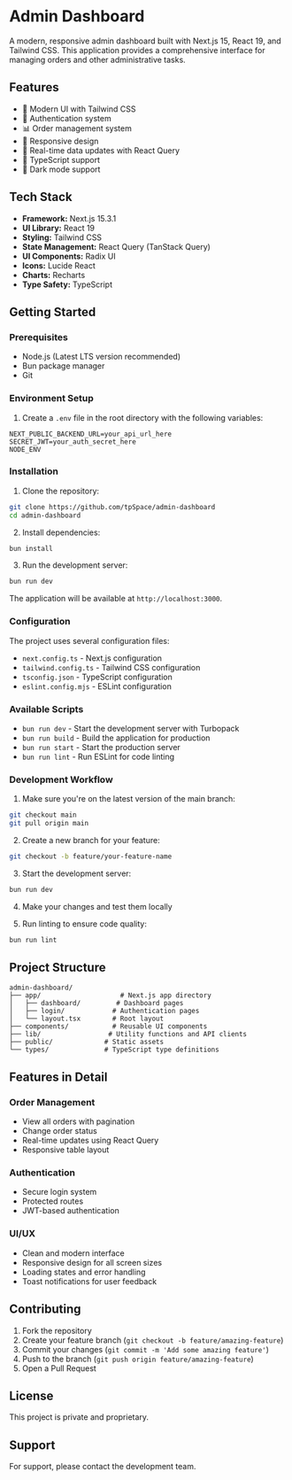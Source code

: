 # Admin Dashboard

A modern, responsive admin dashboard built with Next.js 15, React 19, and Tailwind CSS. This application provides a comprehensive interface for managing orders and other administrative tasks.

## Features

- 🎨 Modern UI with Tailwind CSS
- 🔐 Authentication system
- 📊 Order management system
- 📱 Responsive design
- 🔄 Real-time data updates with React Query
- 🎯 TypeScript support
- 🌙 Dark mode support

## Tech Stack

- **Framework:** Next.js 15.3.1
- **UI Library:** React 19
- **Styling:** Tailwind CSS
- **State Management:** React Query (TanStack Query)
- **UI Components:** Radix UI
- **Icons:** Lucide React
- **Charts:** Recharts
- **Type Safety:** TypeScript

## Getting Started

### Prerequisites

- Node.js (Latest LTS version recommended)
- Bun package manager
- Git

### Environment Setup

1. Create a `.env` file in the root directory with the following variables:
```env
NEXT_PUBLIC_BACKEND_URL=your_api_url_here
SECRET_JWT=your_auth_secret_here
NODE_ENV
```

### Installation

1. Clone the repository:
```bash
git clone https://github.com/tpSpace/admin-dashboard
cd admin-dashboard
```

2. Install dependencies:
```bash
bun install
```

3. Run the development server:
```bash
bun run dev
```

The application will be available at `http://localhost:3000`.

### Configuration

The project uses several configuration files:

- `next.config.ts` - Next.js configuration
- `tailwind.config.ts` - Tailwind CSS configuration
- `tsconfig.json` - TypeScript configuration
- `eslint.config.mjs` - ESLint configuration

### Available Scripts

- `bun run dev` - Start the development server with Turbopack
- `bun run build` - Build the application for production
- `bun run start` - Start the production server
- `bun run lint` - Run ESLint for code linting

### Development Workflow

1. Make sure you're on the latest version of the main branch:
```bash
git checkout main
git pull origin main
```

2. Create a new branch for your feature:
```bash
git checkout -b feature/your-feature-name
```

3. Start the development server:
```bash
bun run dev
```

4. Make your changes and test them locally

5. Run linting to ensure code quality:
```bash
bun run lint
```

## Project Structure

```
admin-dashboard/
├── app/                    # Next.js app directory
│   ├── dashboard/         # Dashboard pages
│   ├── login/            # Authentication pages
│   └── layout.tsx        # Root layout
├── components/           # Reusable UI components
├── lib/                 # Utility functions and API clients
├── public/             # Static assets
└── types/              # TypeScript type definitions
```

## Features in Detail

### Order Management
- View all orders with pagination
- Change order status
- Real-time updates using React Query
- Responsive table layout

### Authentication
- Secure login system
- Protected routes
- JWT-based authentication

### UI/UX
- Clean and modern interface
- Responsive design for all screen sizes
- Loading states and error handling
- Toast notifications for user feedback

## Contributing

1. Fork the repository
2. Create your feature branch (`git checkout -b feature/amazing-feature`)
3. Commit your changes (`git commit -m 'Add some amazing feature'`)
4. Push to the branch (`git push origin feature/amazing-feature`)
5. Open a Pull Request

## License

This project is private and proprietary.

## Support

For support, please contact the development team.
